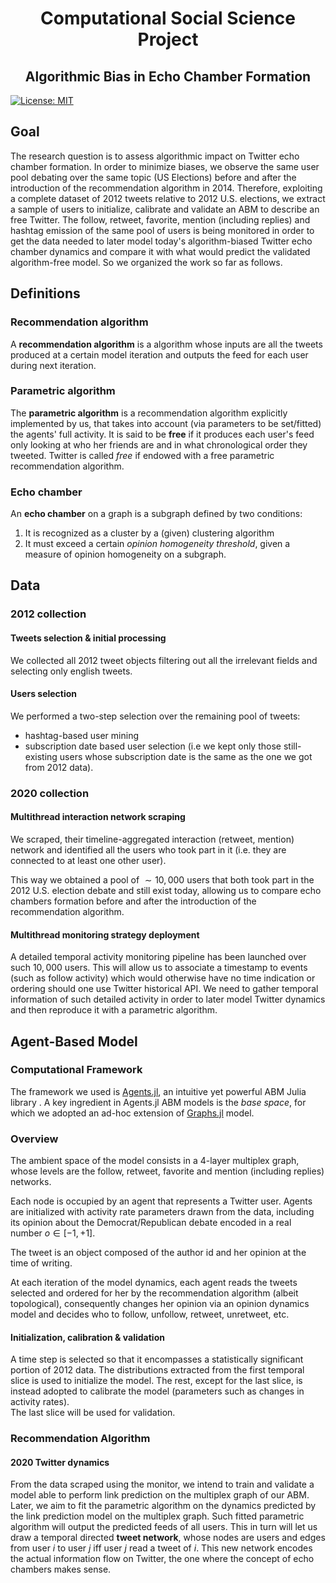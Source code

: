 </p>
<!-- Title -->
<h1 align="center">
  Computational Social Science Project
</h1>

<h2 align="center">
  Algorithmic Bias in Echo Chamber Formation
</h2>
<!-- Badges -->
</p>

[![License: MIT](https://img.shields.io/badge/License-MIT-green.svg)](https://github.com/InPhyT/Algorithmic_Bias_in_Echo_Chamber_Formation/blob/main/LICENSE)

## Goal
The research question is to assess algorithmic impact on Twitter echo chamber formation. In order to minimize biases, we observe the same user pool debating over the same topic (US Elections) before and after the introduction of the recommendation algorithm in 2014. Therefore, exploiting a complete dataset of 2012 tweets relative to 2012 U.S. elections, we extract a sample of users  to initialize, calibrate and validate an ABM to describe an free Twitter. The follow, retweet, favorite, mention (including replies) and hashtag  emission of the same pool of users is being monitored in order to get the data needed to later model today's algorithm-biased Twitter echo chamber dynamics and compare it with what would predict the validated algorithm-free model. So we organized the work so far as follows. 

## Definitions

### Recommendation algorithm 
A **recommendation algorithm** is a algorithm whose inputs are all the tweets produced at a certain model iteration and outputs the feed for each user during next iteration.

### Parametric algorithm 
The **parametric algorithm** is a recommendation algorithm explicitly implemented by us, that takes into account (via parameters to be set/fitted) the agents' full activity. It is said to be **free** if it produces each user's feed only looking at who her friends are and in what chronological order they tweeted. Twitter is called *free* if endowed with a free parametric recommendation algorithm.

### Echo chamber 
An **echo chamber** on a graph is a subgraph defined by two conditions:

1. It is recognized as a cluster by a (given) clustering algorithm
2. It must exceed a certain *opinion homogeneity threshold*, given a measure of opinion homogeneity on a subgraph. 

## Data 
### 2012 collection
#### Tweets selection & initial processing
We collected all 2012 tweet objects filtering out all the irrelevant fields and selecting only english tweets. 

#### Users selection
We performed a two-step selection over the remaining pool of tweets:

- hashtag-based user mining
- subscription date based user selection (i.e we kept only those still-existing users whose subscription date is the same as the one we got from 2012 data).

### 2020 collection
#### Multithread interaction network scraping

We scraped, their timeline-aggregated interaction (retweet, mention) network and identified all the users who took part in it (i.e. they are connected to at least one other user). 

This way we obtained a pool of $\sim 10,000$ users that both took part in the 2012 U.S. election debate and still exist today, allowing us to compare echo chambers formation before and after the introduction of the recommendation algorithm.

#### Multithread monitoring strategy deployment
A detailed temporal activity monitoring pipeline has been launched over such $10,000$ users. This will allow us to associate a timestamp to events (such as follow activity) which would otherwise have no time indication or ordering should one use Twitter historical API. We need to gather temporal information of such  detailed activity in order to later model Twitter dynamics and then reproduce it with a parametric algorithm. 

## Agent-Based Model

### Computational Framework

The framework we used is [Agents.jl](https://juliadynamics.github.io/Agents.jl/stable/), an intuitive yet powerful ABM Julia library . A key ingredient in Agents.jl ABM models is the *base space*, for which we adopted an ad-hoc extension of [Graphs.jl](https://juliagraphs.org/Graphs.jl/stable/) model.

### Overview

The ambient space of the model consists in a 4-layer multiplex graph, whose levels are the follow, retweet, favorite and mention (including replies) networks. 

Each node is occupied by an agent that represents a Twitter user. 
Agents are initialized with activity rate parameters drawn from the data, including its opinion about the Democrat/Republican debate encoded in a real number $o \in [-1,+1]$.

The tweet is an object composed of the author id and her opinion at the time of writing.

At each iteration of the model dynamics, each agent reads the tweets selected and ordered for her by the recommendation algorithm (albeit topological), consequently changes her opinion via an opinion dynamics model and decides who to follow, unfollow, retweet, unretweet, etc.  

#### Initialization, calibration & validation

A time step is selected so that it encompasses a statistically significant portion of 2012 data. The distributions extracted from the first temporal slice is used to initialize the model. The rest, except for the last slice, is instead adopted to calibrate the model (parameters such as changes in activity rates).<br>
The last slice will be used for validation. 

### Recommendation Algorithm 
#### 2020 Twitter dynamics
From the data scraped using the monitor, we intend to train and validate a model able to perform link prediction on the multiplex graph of our ABM. Later, we aim to fit the parametric algorithm on the dynamics predicted by the link prediction model on the multiplex graph. Such fitted parametric algorithm will output the predicted feeds of all users. This in turn will let us draw a temporal directed **tweet network**, whose nodes are users and edges from user $i$ to user $j$ iff user $j$ read a tweet of $i$. This new network encodes the actual information flow on Twitter, the one where the concept of echo chambers makes sense.